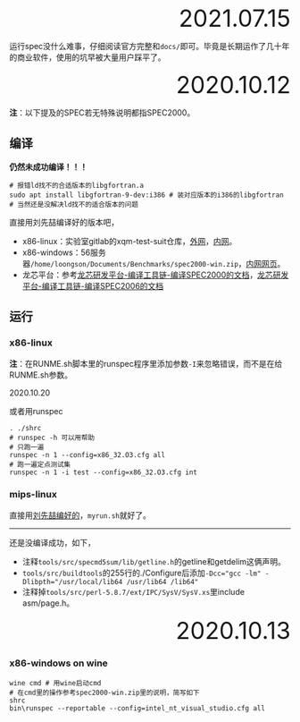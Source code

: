 <div style="text-align:right; font-size:3em;">2021.07.15</div>

运行spec没什么难事，仔细阅读官方完整和`docs/`即可。毕竟是长期运作了几十年的商业软件，使用的坑早被大量用户踩平了。

<div style="text-align:right; font-size:3em;">2020.10.12</div>

**注**：以下提及的SPEC若无特殊说明都指SPEC2000。

## 编译

**仍然未成功编译！！！**

```shell
# 报错ld找不的合适版本的libgfortran.a
sudo apt install libgfortran-9-dev:i386 # 装对应版本的i386的libgfortran # 当然还是没解决ld找不的适合版本的问题
```

直接用刘先喆编译好的版本吧，

* x86-linux：实验室gitlab的xqm-test-suit仓库，[外网](http://foxsen.3322.org:33336/liuxianzhe/xqm-test-suit)，[内网](http://172.17.103.58/liuxianzhe/xqm-test-suit)。
* x86-windows：56服务器`/home/loongson/Documents/Benchmarks/spec2000-win.zip`，[内网网页](http://172.17.103.56/file_manager.php?p=Benchmarks&view=spec2000-win.zip)。
* 龙芯平台：参考[龙芯研发平台-编译工具链-编译SPEC2000的文档](http://sysdev.loongson.cn/projects/compiler/wiki/Cpu2000HowToBuildAndRun)，[龙芯研发平台-编译工具链-编译SPEC2006的文档](http://sysdev.loongson.cn/projects/compiler/wiki/Cpu2006HowToBuildAndRun)

## 运行

### x86-linux

**注**：在RUNME.sh脚本里的runspec程序里添加参数`-I`来忽略错误，而不是在给RUNME.sh参数。

2020.10.20

或者用runspec

```shell
. ./shrc
# runspec -h 可以用帮助
# 只跑一遍
runspec -n 1 --config=x86_32.O3.cfg all
# 跑一遍定点测试集
runspec -n 1 -i test --config=x86_32.O3.cfg int
```

### mips-linux

直接用[刘先喆编好的](http://172.17.103.56/file_manager.php?p=Benchmarks&view=spec2000-all.tar.bz2)，`myrun.sh`就好了。

---

还是没编译成功，如下，

* 注释`tools/src/specmd5sum/lib/getline.h`的getline和getdelim这俩声明。
* `tools/src/buildtools`的255行的./Configure后添加`-Dcc="gcc -lm" -Dlibpth="/usr/local/lib64 /usr/lib64 /lib64"`
* 注释掉`tools/src/perl-5.8.7/ext/IPC/SysV/SysV.xs`里include asm/page.h。

<div style="text-align:right; font-size:3em;">2020.10.13</div>

### x86-windows on wine

```shell
wine cmd # 用wine启动cmd
# 在cmd里的操作参考spec2000-win.zip里的说明，简写如下
shrc
bin\runspec --reportable --config=intel_nt_visual_studio.cfg all
```
